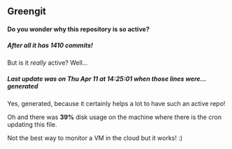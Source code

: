 ## Greengit

#### Do you wonder why this repository is so active?

##### After all it has 1410 commits!

But is it *really* active? Well...

##### Last update was on Thu Apr 11 at 14:25:01 when those lines were... generated

Yes, generated, because it certainly helps a lot to have such an active repo!

Oh and there was **39%** disk usage on the machine
where there is the cron updating this file.

Not the best way to monitor a VM in the cloud but it works! :)
